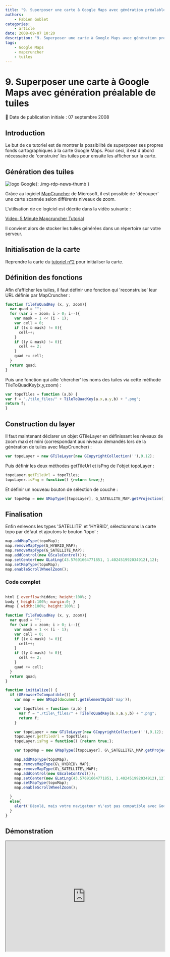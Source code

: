 ```yaml
---
title: "9. Superposer une carte à Google Maps avec génération préalable de tuiles"
authors:
    - Fabien Goblet
categories:
    - article
date: 2008-09-07 10:20
description: "9. Superposer une carte à Google Maps avec génération préalable de tuiles"
tags:
    - Google Maps
    - mapcruncher
    - tuiles
---
```


# 9. Superposer une carte à Google Maps avec génération préalable de tuiles

:calendar: Date de publication initiale : 07 septembre 2008

## Introduction

Le but de ce tutoriel est de montrer la possibilité de superposer ses propres fonds cartographiques à la carte Google Maps. Pour ceci, il est d'abord nécessaire de 'construire' les tuiles pour ensuite les afficher sur la carte.  

## Génération des tuiles

![logo Google](https://cdn.geotribu.fr/img/logos-icones/entreprises_association/google/google.webp "logo Google"){: .img-rdp-news-thumb }

Grâce au logiciel [MapCruncher](http://research.microsoft.com/en-us/um/redmond/projects/mapcruncher/) de Microsoft, il est possible de 'découper' une carte scannée selon différents niveaux de zoom.  

L'utilisation de ce logiciel est décrite dans la vidéo suivante :

[Video: 5 Minute Mapcruncher Tutorial](http://video.msn.com/video.aspx?vid=66a1094c-8490-4e30-b353-88332ba2fe47 "5 Minute Mapcruncher Tutorial")

Il convient alors de stocker les tuiles générées dans un répertoire sur votre serveur.  

## Initialisation de la carte

Reprendre la carte du [tutoriel n°2](/articles/2008/art_2008-08-22_2-enrichir-la-carte-avec-des-boutons-et-des-controles/) pour initialiser la carte.  

## Définition des fonctions

Afin d'afficher les tuiles, il faut définir une fonction qui 'reconstruise' leur URL définie par MapCruncher :  

```javascript
function TileToQuadKey (x, y, zoom){  
  var quad = "";  
  for (var i = zoom; i > 0; i--){  
    var mask = 1 << (i - 1);  
    var cell = 0;  
    if ((x & mask) != 0){  
      cell++;  
    }  
    if ((y & mask) != 0){  
      cell += 2;  
    }  
    quad += cell;  
  }  
  return quad;  
}
```  

Puis une fonction qui aille 'chercher' les noms des tuiles via cette méthode TileToQuadKey(x,y,zoom) :  

```javascript
var topoTiles = function (a,b) {  
var f = "./tile_files/" + TileToQuadKey(a.x,a.y,b) + ".png";  
return f;  
}
```

## Construction du layer

Il faut maintenant déclarer un objet GTileLayer en définissant les niveaux de zoom maxi et mini (correspondant aux niveaux demandés lors de la génération de tuiles avec MapCruncher) :  

```javascript
var topoLayer = new GTileLayer(new GCopyrightCollection(''),9,12);
```  

Puis définir les deux méthodes getTileUrl et isPng de l'objet topoLayer :

```javascript
topoLayer.getTileUrl = topoTiles;  
topoLayer.isPng = function() {return true;};
```  

Et définir un nouveau bouton de sélection de couche :  

```javascript
var topoMap = new GMapType([topoLayer], G_SATELLITE_MAP.getProjection(), "Topo",{errorMessage: "Pas de données ici !"});
```  

## Finalisation

Enfin enlevons les types 'SATELLITE' et 'HYBRID', sélectionnons la carte topo par défaut et ajoutons le bouton 'topo' :  

```javascript
map.addMapType(topoMap);  
map.removeMapType(G_HYBRID_MAP);  
map.removeMapType(G_SATELLITE_MAP);  
map.addControl(new GScaleControl());  
map.setCenter(new GLatLng(43.57691664771851, 1.402451992034912),12);  
map.setMapType(topoMap);  
map.enableScrollWheelZoom();
```  

### Code complet

```javascript

html { overflow:hidden; height:100%; }
body { height:100%; margin:0; }
#map { width:100%; height:100%; }

function TileToQuadKey (x, y, zoom){
  var quad = "";
  for (var i = zoom; i > 0; i--){
    var mask = 1 << (i - 1);
    var cell = 0;
    if ((x & mask) != 0){
      cell++;
    }
    if ((y & mask) != 0){
      cell += 2;
    }
    quad += cell;
  }
  return quad;
}

function initialize() {
  if (GBrowserIsCompatible()) {
    var map = new GMap2(document.getElementById('map'));

    var topoTiles = function (a,b) {
      var f = "./tile\_files/" + TileToQuadKey(a.x,a.y,b) + ".png";
      return f;
    }

    var topoLayer = new GTileLayer(new GCopyrightCollection(''),9,12);
    topoLayer.getTileUrl = topoTiles;
    topoLayer.isPng = function() {return true;};

    var topoMap = new GMapType([topoLayer], G\_SATELLITE\_MAP.getProjection(), "Topo",{errorMessage: "Pas de données ici !"});

    map.addMapType(topoMap);
    map.removeMapType(G\_HYBRID\_MAP);
    map.removeMapType(G\_SATELLITE\_MAP);
    map.addControl(new GScaleControl());
    map.setCenter(new GLatLng(43.57691664771851, 1.402451992034912),12);
    map.setMapType(topoMap);
    map.enableScrollWheelZoom();

  }
  else{
    alert('Désolé, mais votre navigateur n\'est pas compatible avec Google Maps');
  }
}
```

## Démonstration

<iframe src="https://web.archive.org/web/20171110114935if_/http://88.191.39.115/fabien/geotribu/%5bgeotribu%5d_Google-Maps_tuto9.html" height="350px" width="100%">

[Résultat pleine page](http://88.191.39.115/fabien/geotribu/%5bgeotribu%5d_Google-Maps_tuto9.html)

## Remarques

Toujours se référer à l'API Google Maps - [Google Maps API Reference](http://code.google.com/apis/maps/documentation/reference.html) pour les différentes classes, méthodes et options utilisées.
La carte est ici 'calée' et 'découpée' en tuiles grâce au logiciel [MapCruncher](http://research.microsoft.com/en-us/um/redmond/projects/mapcruncher/), mais il est possible d'utiliser le module [gdal2tiles](http://www.klokan.cz/projects/gdal2tiles/) des outils [GDAL](http://www.gdal.org/) ou d'utiliser le logiciel [MapTiler](http://www.maptiler.org/) qui sera l'interface graphique de gdal2tiles.

## Conclusion

Ce tutoriel décrit les étapes pour superposer un fond de carte dans Google Maps en générant des tuiles d'une carte préexistante via le logiciel MapCruncher. Celui-ci génère des tuiles selon un certain nombre de niveau de zoom et 'donne' un nom de fichier aux tuiles générées facilement exploitable. La superposition de fonds de carte via la classe GTileLayer peut être utilisée pour des fonds de carte fixe. Pour des données 'dynamiques', il sera alors préférable d'utiliser un serveur cartographique (MapServer ou GeoServer et TileCache). Cette méthode demande un serveur robuste pour répondre aux requêtes. Je me suis fortement inspiré de ce [site](http://www.bdcc.co.uk/GoogleCrunch/Crunch.htm) pour produire ce tutoriel.

----

## Auteur {: data-search-exclude }

--8<-- "content/team/fgob.md"
